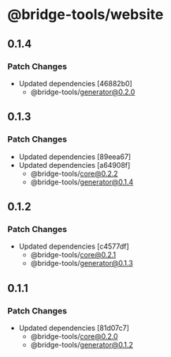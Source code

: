 # @bridge-tools/website

## 0.1.4

### Patch Changes

- Updated dependencies [46882b0]
  - @bridge-tools/generator@0.2.0

## 0.1.3

### Patch Changes

- Updated dependencies [89eea67]
- Updated dependencies [a64908f]
  - @bridge-tools/core@0.2.2
  - @bridge-tools/generator@0.1.4

## 0.1.2

### Patch Changes

- Updated dependencies [c4577df]
  - @bridge-tools/core@0.2.1
  - @bridge-tools/generator@0.1.3

## 0.1.1

### Patch Changes

- Updated dependencies [81d07c7]
  - @bridge-tools/core@0.2.0
  - @bridge-tools/generator@0.1.2
